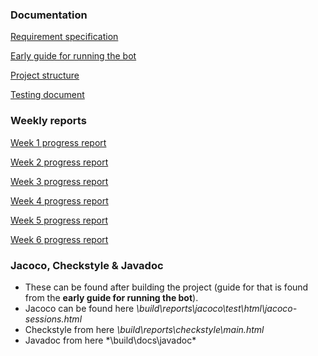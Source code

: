 ### Documentation
[Requirement specification](https://github.com/SamiP7/TiraLab-ChessBot2020/blob/master/documentation/requirement%20specification.md)

[Early guide for running the bot](https://github.com/SamiP7/TiraLab-ChessBot2020/blob/master/documentation/guide%20to%20run%20the%20program.md)

[Project structure](https://github.com/SamiP7/TiraLab-ChessBot2020/blob/master/documentation/structure.md)

[Testing document](https://github.com/SamiP7/TiraLab-ChessBot2020/blob/master/documentation/testing.md)

### Weekly reports
[Week 1 progress report](https://github.com/SamiP7/TiraLab-ChessBot2020/blob/master/documentation/week%201%20report.md)

[Week 2 progress report](https://github.com/SamiP7/TiraLab-ChessBot2020/blob/master/documentation/week%202%20report.md)

[Week 3 progress report](https://github.com/SamiP7/TiraLab-ChessBot2020/blob/master/documentation/week%203%20report.md)

[Week 4 progress report](https://github.com/SamiP7/TiraLab-ChessBot2020/blob/master/documentation/week%204%20report.md)

[Week 5 progress report](https://github.com/SamiP7/TiraLab-ChessBot2020/blob/master/documentation/week%205%20report.md)

[Week 6 progress report](https://github.com/SamiP7/TiraLab-ChessBot2020/blob/master/documentation/week%206%20report.md)


### Jacoco, Checkstyle & Javadoc
* These can be found after building the project (guide for that is found from the **early guide for running the bot**).
* Jacoco can be found here *\build\reports\jacoco\test\html\jacoco-sessions.html*
* Checkstyle from here *\build\reports\checkstyle\main.html*
* Javadoc from here *\build\docs\javadoc\*
